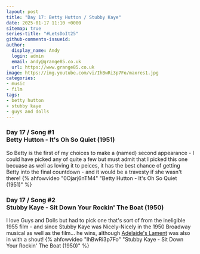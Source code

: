 ```yaml
---
layout: post
title: "Day 17: Betty Hutton / Stubby Kaye"
date: 2025-01-17 11:10 +0000
sitemap: true
series-title: "#LetsDoIt25"
github-comments-issueid:
author:
  display_name: Andy
  login: admin
  email: andy@grange85.co.uk
  url: https://www.grange85.co.uk
image: https://img.youtube.com/vi/IhBwRi3p7Fo/maxres1.jpg
categories:
- music
- film
tags:
- betty hutton
- stubby kaye
- guys and dolls
---
```


### Day 17 / Song #1<br/>Betty Hutton - It's Oh So Quiet (1951)
So Betty is the first of my choices to make a (named) second appearance - I could have picked any of quite a few but must admit that I picked this one becuase as well as loving it to peices, it has the best chance of getting Betty into the final countdown - and it would be a travesty if she wasn't there!
{% ahfowvideo "0Ojarj6nTM4" "Betty Hutton - It's Oh So Quiet (1951)"  %}


### Day 17 / Song #2<br/>Stubby Kaye - Sit Down Your Rockin' The Boat (1950)
I love Guys and Dolls but had to pick one that's sort of from the ineligible 1955 film - and since Stubby Kaye was Nicely-Nicely in the 1950 Broadway musical as well as the film... he wins, although [Adelaide's Lament](https://www.youtube.com/watch?v=VbY2fSbT31A) was also in with a shout!
{% ahfowvideo "IhBwRi3p7Fo" "Stubby Kaye - Sit Down Your Rockin' The Boat (1950)" %}


